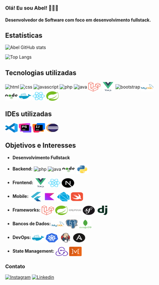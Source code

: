 ### Olá! Eu sou Abel! 🙋🏻‍♂️

#### Desenvolvedor de Software com foco em desenvolvimento fullstack.

## Estatísticas

![Abel GitHub stats](https://github-readme-stats.vercel.app/api?username=abelneto7&show_icons=true&theme=merko)

![Top Langs](https://github-readme-stats.vercel.app/api/top-langs/?username=abelneto7&hide=javascript,html)

## Tecnologias utilizadas

<div>
    <img align="center" height="30" width = "40" alt="html" src="https://cdn.jsdelivr.net/gh/devicons/devicon/icons/html5/html5-original.svg"/>
    <img align="center" height="30" width = "40" alt="css" src="https://cdn.jsdelivr.net/gh/devicons/devicon/icons/css3/css3-original.svg"/>
    <img align="center" height="30" width = "40" alt="javascript" src="https://cdn.jsdelivr.net/gh/devicons/devicon/icons/javascript/javascript-original.svg"/>
    <img align="center" height="30" width = "40" alt="php" src="https://cdn.jsdelivr.net/gh/devicons/devicon@latest/icons/php/php-original.svg"/>
    <img align="center" height="30" width = "40" alt="java" src="https://cdn.jsdelivr.net/gh/devicons/devicon/icons/java/java-original.svg"/> 
    <img align="center" height="30" width = "40" alt="laravel" src="https://raw.githubusercontent.com/devicons/devicon/6910f0503efdd315c8f9b858234310c06e04d9c0/icons/laravel/laravel-original.svg"/>
    <img align="center" height="30" width="40" alt="vue.js" src="https://raw.githubusercontent.com/devicons/devicon/6910f0503efdd315c8f9b858234310c06e04d9c0/icons/vuejs/vuejs-original-wordmark.svg">
    <img align="center" height="30" width = "40" height="30" width = "40" alt="bootstrap" src="https://cdn.jsdelivr.net/gh/devicons/devicon/icons/bootstrap/bootstrap-original.svg"/>
    <img align="center" height="30" width = "40" alt="mysql" src="https://raw.githubusercontent.com/devicons/devicon/6910f0503efdd315c8f9b858234310c06e04d9c0/icons/mysql/mysql-original-wordmark.svg"/>
    <img align="center" height="30" width="40" alt="node.js" src="https://raw.githubusercontent.com/devicons/devicon/6910f0503efdd315c8f9b858234310c06e04d9c0/icons/nodejs/nodejs-original-wordmark.svg">
    <img align="center" height="30" width="40" alt="docker" src="https://raw.githubusercontent.com/devicons/devicon/6910f0503efdd315c8f9b858234310c06e04d9c0/icons/docker/docker-plain.svg">
    <img align="center" height="30" width="40" alt="react" src="https://raw.githubusercontent.com/devicons/devicon/6910f0503efdd315c8f9b858234310c06e04d9c0/icons/react/react-original.svg">
    <img align="center" height="30" width="40" alt="spring" src="https://raw.githubusercontent.com/devicons/devicon/6910f0503efdd315c8f9b858234310c06e04d9c0/icons/spring/spring-original.svg">
</div>

## IDEs utilizadas

<div>
    <img align="center" height="30" width = "40" alt="vscode" src="https://raw.githubusercontent.com/devicons/devicon/6910f0503efdd315c8f9b858234310c06e04d9c0/icons/vscode/vscode-original.svg"/>
    <img align="center" height="30" width = "40" alt="phpstorm" src="https://raw.githubusercontent.com/devicons/devicon/6910f0503efdd315c8f9b858234310c06e04d9c0/icons/phpstorm/phpstorm-original.svg"/>
    <img align="center" height="30" width = "40" alt="intellij" src="https://raw.githubusercontent.com/devicons/devicon/6910f0503efdd315c8f9b858234310c06e04d9c0/icons/intellij/intellij-original.svg"/>
    <img align="center" height="30" width = "40" alt="eclipse" src="https://raw.githubusercontent.com/devicons/devicon/6910f0503efdd315c8f9b858234310c06e04d9c0/icons/eclipse/eclipse-original.svg"/>
</div>

## Objetivos e Interesses

- **Desenvolvimento Fullstack**
- **Backend:** <img align="center" height="30" width="40" alt="php" src="https://cdn.jsdelivr.net/gh/devicons/devicon@latest/icons/php/php-original.svg"> <img align="center" height="30" width="40" alt="java" src="https://cdn.jsdelivr.net/gh/devicons/devicon/icons/java/java-original.svg"> <img align="center" height="30" width="40" alt="node.js" src="https://raw.githubusercontent.com/devicons/devicon/6910f0503efdd315c8f9b858234310c06e04d9c0/icons/nodejs/nodejs-original-wordmark.svg"> <img align="center" height="30" width="40" alt="python" src="https://raw.githubusercontent.com/devicons/devicon/6910f0503efdd315c8f9b858234310c06e04d9c0/icons/python/python-original.svg">

- **Frontend:** <img align="center" height="30" width="40" alt="vue.js" src="https://raw.githubusercontent.com/devicons/devicon/6910f0503efdd315c8f9b858234310c06e04d9c0/icons/vuejs/vuejs-original-wordmark.svg"> <img align="center" height="30" width="40" alt="react" src="https://raw.githubusercontent.com/devicons/devicon/6910f0503efdd315c8f9b858234310c06e04d9c0/icons/react/react-original.svg"> <img align="center" height="30" width="40" alt="next.js" src="https://raw.githubusercontent.com/devicons/devicon/6910f0503efdd315c8f9b858234310c06e04d9c0/icons/nextjs/nextjs-plain.svg">

- **Mobile:** <img align="center" height="30" width="40" alt="flutter" src="https://raw.githubusercontent.com/devicons/devicon/6910f0503efdd315c8f9b858234310c06e04d9c0/icons/flutter/flutter-original.svg"> <img align="center" height="30" width="40" alt="kotlin" src="https://raw.githubusercontent.com/devicons/devicon/6910f0503efdd315c8f9b858234310c06e04d9c0/icons/kotlin/kotlin-original.svg"> <img align="center" height="30" width="40" alt="dart" src="https://raw.githubusercontent.com/devicons/devicon/6910f0503efdd315c8f9b858234310c06e04d9c0/icons/dart/dart-plain.svg"> <img align="center" height="30" width="40" alt="swift" src="https://raw.githubusercontent.com/devicons/devicon/6910f0503efdd315c8f9b858234310c06e04d9c0/icons/swift/swift-original.svg">

- **Frameworks:** <img align="center" height="30" width="40" alt="laravel" src="https://raw.githubusercontent.com/devicons/devicon/6910f0503efdd315c8f9b858234310c06e04d9c0/icons/laravel/laravel-original.svg"> <img align="center" height="30" width="40" alt="spring" src="https://raw.githubusercontent.com/devicons/devicon/6910f0503efdd315c8f9b858234310c06e04d9c0/icons/spring/spring-original.svg"> <img align="center" height="30" width="40" alt="expressjs" src="https://raw.githubusercontent.com/devicons/devicon/6910f0503efdd315c8f9b858234310c06e04d9c0/icons/express/express-original-wordmark.svg"> <img align="center" height="30" width="40" alt="symfony" src="https://raw.githubusercontent.com/devicons/devicon/6910f0503efdd315c8f9b858234310c06e04d9c0/icons/symfony/symfony-original.svg"> <img align="center" height="30" width="40" alt="django" src="https://raw.githubusercontent.com/devicons/devicon/6910f0503efdd315c8f9b858234310c06e04d9c0/icons/django/django-plain.svg"> 

- **Bancos de Dados:** <img align="center" height="30" width="40" alt="mysql" src="https://raw.githubusercontent.com/devicons/devicon/6910f0503efdd315c8f9b858234310c06e04d9c0/icons/mysql/mysql-original-wordmark.svg"> <img align="center" height="30" width="40" alt="postgresql" src="https://raw.githubusercontent.com/devicons/devicon/6910f0503efdd315c8f9b858234310c06e04d9c0/icons/postgresql/postgresql-original.svg"> <img align="center" height="30" width="40" alt="mongodb" src="https://raw.githubusercontent.com/devicons/devicon/6910f0503efdd315c8f9b858234310c06e04d9c0/icons/mongodb/mongodb-plain-wordmark.svg">

- **DevOps:** <img align="center" height="30" width="40" alt="docker" src="https://raw.githubusercontent.com/devicons/devicon/6910f0503efdd315c8f9b858234310c06e04d9c0/icons/docker/docker-plain.svg"> <img align="center" height="30" width="40" alt="kubernetes" src="https://raw.githubusercontent.com/devicons/devicon/6910f0503efdd315c8f9b858234310c06e04d9c0/icons/kubernetes/kubernetes-original.svg"> <img align="center" height="30" width="40" alt="jenkins" src="https://raw.githubusercontent.com/devicons/devicon/6910f0503efdd315c8f9b858234310c06e04d9c0/icons/jenkins/jenkins-original.svg"> <img align="center" height="30" width="40" alt="ansible" src="https://raw.githubusercontent.com/devicons/devicon/6910f0503efdd315c8f9b858234310c06e04d9c0/icons/ansible/ansible-plain.svg">

- **State Management:** <img align="center" height="30" width="40" alt="reduxjs" src="https://raw.githubusercontent.com/devicons/devicon/6910f0503efdd315c8f9b858234310c06e04d9c0/icons/redux/redux-original.svg"> <img align="center" height="30" width="40" alt="mobx" src="https://raw.githubusercontent.com/devicons/devicon/6910f0503efdd315c8f9b858234310c06e04d9c0/icons/mobx/mobx-original.svg">

### Contato

[![Instagram](https://img.shields.io/badge/Instagram-E4405F?style=for-the-badge&logo=instagram&logoColor=white)](https://www.instagram.com/abelneto.dev/)
[![Linkedin](https://img.shields.io/badge/LinkedIn-0077B5?style=for-the-badge&logo=linkedin&logoColor=white)](https://www.linkedin.com/in/abelsantan09/)
